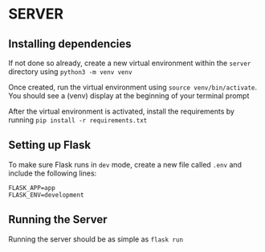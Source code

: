 # SERVER

## Installing dependencies

If not done so already, create a new virtual environment within the `server` directory using `python3 -m venv venv`

Once created, run the virtual environment using `source venv/bin/activate`. You should see a (venv) display at the beginning of your terminal prompt

After the virtual environment is activated, install the requirements by running `pip install -r requirements.txt`

## Setting up Flask

To make sure Flask runs in `dev` mode, create a new file called `.env` and include the following lines:

```
FLASK_APP=app
FLASK_ENV=development
```

## Running the Server

Running the server should be as simple as `flask run`
